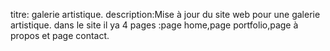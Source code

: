 titre: galerie artistique.
description:Mise à jour du site web pour une galerie artistique.
dans le site il ya 4 pages :page home,page portfolio,page à propos et page contact.
